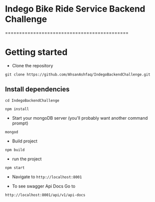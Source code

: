 # Indego Bike Ride Service Backend Challenge
============================================

# Getting started
- Clone the repository
```
git clone https://github.com/AhsanAshfaq/IndegoBackendChallenge.git
```
## Install dependencies
```
cd IndegoBackendChallenge

npm install
```
- Start your mongoDB server (you'll probably want another command prompt)
```
mongod
```
- Build project
```
npm build
```
- run the project
```
npm start
```

- Navigate to `http://localhost:8001`


- To see swagger Api Docs Go to 

```
http://localhost:8001/api/v1/api-docs
```
